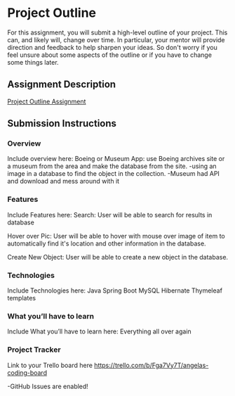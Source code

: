 # Project Outline
For this assignment, you will submit a high-level outline of your project. This can, and likely will, change over time. In particular, your mentor will provide direction and feedback to help sharpen your ideas. So don't worry if you feel unsure about some aspects of the outline or if you have to change some things later.

## Assignment Description
[Project Outline Assignment](https://education.launchcode.org/liftoff/modules/assignments/project-outline)

## Submission Instructions

### Overview
Include overview here:
Boeing or Museum App: use Boeing archives site or a museum from the area and make the database from the site.
-using an image in a database to find the object in the collection.
-Museum had API and download and mess around with it 

### Features
Include Features here:
Search: User will be able to search for results in database

Hover over Pic: User will be able to hover with mouse over image 
of item to automatically find it's location and other information in the database.

Create New Object: User will be able to create a new object in the database.

### Technologies
Include Technologies here:
Java
Spring Boot
MySQL
Hibernate
Thymeleaf templates

### What you’ll have to learn
Include What you’ll have to learn here:
Everything all over again
### Project Tracker
Link to your Trello board here
https://trello.com/b/Fga7Vy7T/angelas-coding-board

-GitHub Issues are enabled!